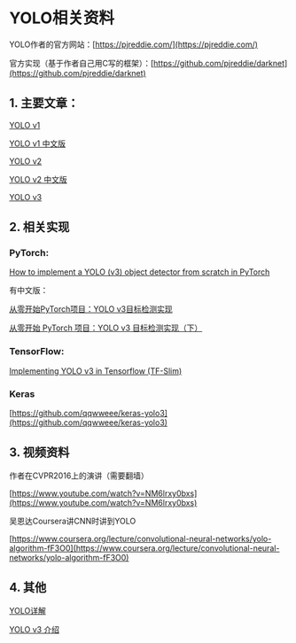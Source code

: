 # YOLO相关资料

YOLO作者的官方网站：[https://pjreddie.com/](https://pjreddie.com/)

官方实现（基于作者自己用C写的框架）：[https://github.com/pjreddie/darknet](https://github.com/pjreddie/darknet)

## 1. 主要文章：

[YOLO v1](https://pjreddie.com/media/files/papers/yolo_1.pdf)

[YOLO v1 中文版](http://noahsnail.com/2017/08/02/2017-8-2-YOLO%E8%AE%BA%E6%96%87%E7%BF%BB%E8%AF%91%E2%80%94%E2%80%94%E4%B8%AD%E6%96%87%E7%89%88/)

[YOLO v2](https://pjreddie.com/media/files/papers/YOLO9000.pdf)

[YOLO v2 中文版](http://noahsnail.com/2017/12/26/2017-12-26-YOLO9000,%20Better,%20Faster,%20Stronger%E8%AE%BA%E6%96%87%E7%BF%BB%E8%AF%91%E2%80%94%E2%80%94%E4%B8%AD%E6%96%87%E7%89%88/)

[YOLO v3](https://pjreddie.com/media/files/papers/YOLOv3.pdf)

## 2. 相关实现

### PyTorch:

[How to implement a YOLO (v3) object detector from scratch in PyTorch](https://blog.paperspace.com/how-to-implement-a-yolo-object-detector-in-pytorch/)

有中文版：

[从零开始PyTorch项目：YOLO v3目标检测实现](https://www.jiqizhixin.com/articles/2018-04-23-3)

[从零开始 PyTorch 项目：YOLO v3 目标检测实现（下）](https://www.jiqizhixin.com/articles/042602)

### TensorFlow:

[Implementing YOLO v3 in Tensorflow (TF-Slim)](https://itnext.io/implementing-yolo-v3-in-tensorflow-tf-slim-c3c55ff59dbe)

### Keras

[https://github.com/qqwweee/keras-yolo3](https://github.com/qqwweee/keras-yolo3)

## 3. 视频资料

作者在CVPR2016上的演讲（需要翻墙）

[https://www.youtube.com/watch?v=NM6lrxy0bxs](https://www.youtube.com/watch?v=NM6lrxy0bxs)

吴恩达Coursera讲CNN时讲到YOLO

[https://www.coursera.org/lecture/convolutional-neural-networks/yolo-algorithm-fF3O0](https://www.coursera.org/lecture/convolutional-neural-networks/yolo-algorithm-fF3O0)

## 4. 其他

[YOLO详解](https://zhuanlan.zhihu.com/p/25236464)

[YOLO v3 介绍](https://xmfbit.github.io/2018/04/01/paper-yolov3/)